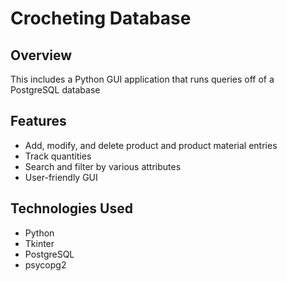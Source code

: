 # Crocheting Database

## Overview
This includes a Python GUI application that runs queries off of a PostgreSQL database

## Features
- Add, modify, and delete product and product material entries
- Track quantities
- Search and filter by various attributes
- User-friendly GUI

## Technologies Used
- Python
- Tkinter
- PostgreSQL
- psycopg2
